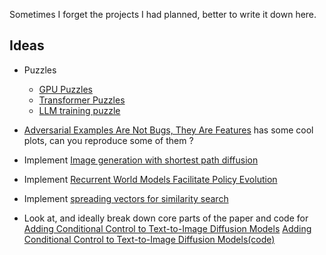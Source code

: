 Sometimes I forget the projects I had planned, better to write it down here.

## Ideas
- Puzzles
  - [GPU Puzzles](https://github.com/srush/GPU-Puzzles)
  - [Transformer Puzzles](https://github.com/srush/Transformer-Puzzles)
  - [LLM training puzzle](https://github.com/srush/LLM-Training-Puzzles)

- [Adversarial Examples Are Not Bugs, They Are Features](https://arxiv.org/pdf/1905.02175.pdf) has some cool plots, can you reproduce some of them ? 

- Implement [Image generation with shortest path diffusion](https://arxiv.org/pdf/2306.00501.pdf)

- Implement [Recurrent World Models Facilitate Policy Evolution](./reinforcement-learning/recurrent_world_models_faciliate_policy_evolution.md)

- Implement [spreading vectors for similarity search](https://arxiv.org/pdf/1806.03198.pdf)

- Look at, and ideally break down core parts of the paper and code for [Adding Conditional Control to Text-to-Image Diffusion Models](https://arxiv.org/abs/2302.05543) [Adding Conditional Control to Text-to-Image Diffusion Models(code)](https://github.com/lllyasviel/ControlNet)

